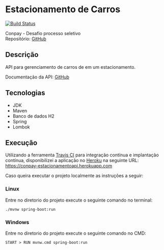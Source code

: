 # Estacionamento de Carros  
[![Build Status](https://travis-ci.com/gui9394/Conpay_EstacionamentoAPI.svg?token=fMHHHqYdW4ReoMi1bebP&branch=development)](https://travis-ci.com/gui9394/Conpay_EstacionamentoAPI)

Conpay - Desafio processo seletivo  
Repositório: [GitHub](https://github.com/dangellys-conpay/desafio-estacionamento)  

## Descrição  
API para gerenciamento de carros de em um estacionamento.  

Documentação da API: [GitHub](https://github.com/gui9394/Conpay_EstacionamentoAPI/blob/production/ENDPOINTS.md)

## Tecnologias  
- JDK  
- Maven  
- Banco de dados H2  
- Spring  
- Lombok  

## Execução  
Utilizando a ferramenta [Travis CI](https://travis-ci.com/) para integração contínua e implantação contínua, disponibilizei a aplicação no [Heroku](https://www.heroku.com/) na seguinte URL: https://conpay-estacionamentoapi.herokuapp.com

Caso queira executar o projeto localmente as instruções a seguir:

### Linux
Entre no diretorio do projeto execute o seguinte comando no terminal:  
```shell script
./mvnw spring-boot:run
```

### Windows
Entre no diretorio do projeto execute o seguinte comando no CMD:    
```
START > RUN mvnw.cmd spring-boot:run
```